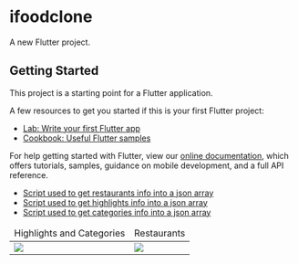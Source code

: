 # ifoodclone

A new Flutter project.

## Getting Started

This project is a starting point for a Flutter application.

A few resources to get you started if this is your first Flutter project:

- [Lab: Write your first Flutter app](https://flutter.dev/docs/get-started/codelab)
- [Cookbook: Useful Flutter samples](https://flutter.dev/docs/cookbook)

For help getting started with Flutter, view our
[online documentation](https://flutter.dev/docs), which offers tutorials,
samples, guidance on mobile development, and a full API reference.

- [Script used to get restaurants info into a json array](./getRestaurantInfo.js)
- [Script used to get highlights info into a json array](./getHighlightsInfo.js)
- [Script used to get categories info into a json array](./getCategoriesInfo.js)

<table>
<thead>
<tr>
<td>Highlights and Categories</td>
<td>Restaurants</td>
</tr>
</thead>
<tbody>
<tr>
<td>
    <img src="https://github.com/BRKsReginaldo/Flutter-ifood/raw/master/gitassets/highlights_and_categories.jpeg"/>
</td>
<td>
    <img src="https://github.com/BRKsReginaldo/Flutter-ifood/raw/master/gitassets/restaurantss.jpeg"/>
</td>
</tr>
</tbody>
</table>